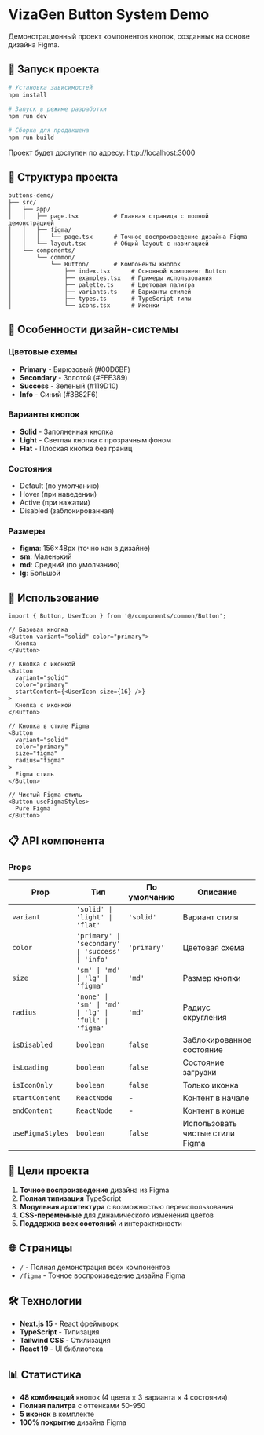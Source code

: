 # VizaGen Button System Demo

Демонстрационный проект компонентов кнопок, созданных на основе дизайна Figma.

## 🚀 Запуск проекта

```bash
# Установка зависимостей
npm install

# Запуск в режиме разработки
npm run dev

# Сборка для продакшена
npm run build
```

Проект будет доступен по адресу: http://localhost:3000

## 📁 Структура проекта

```
buttons-demo/
├── src/
│   ├── app/
│   │   ├── page.tsx          # Главная страница с полной демонстрацией
│   │   ├── figma/
│   │   │   └── page.tsx      # Точное воспроизведение дизайна Figma
│   │   └── layout.tsx        # Общий layout с навигацией
│   └── components/
│       └── common/
│           └── Button/       # Компоненты кнопок
│               ├── index.tsx      # Основной компонент Button
│               ├── examples.tsx   # Примеры использования
│               ├── palette.ts     # Цветовая палитра
│               ├── variants.ts    # Варианты стилей
│               ├── types.ts       # TypeScript типы
│               └── icons.tsx      # Иконки
```

## 🎨 Особенности дизайн-системы

### Цветовые схемы
- **Primary** - Бирюзовый (#00D6BF)
- **Secondary** - Золотой (#FEE389)
- **Success** - Зеленый (#119D10)
- **Info** - Синий (#3B82F6)

### Варианты кнопок
- **Solid** - Заполненная кнопка
- **Light** - Светлая кнопка с прозрачным фоном
- **Flat** - Плоская кнопка без границ

### Состояния
- Default (по умолчанию)
- Hover (при наведении)
- Active (при нажатии)
- Disabled (заблокированная)

### Размеры
- **figma**: 156×48px (точно как в дизайне)
- **sm**: Маленький
- **md**: Средний (по умолчанию)
- **lg**: Большой

## 🔧 Использование

```tsx
import { Button, UserIcon } from '@/components/common/Button';

// Базовая кнопка
<Button variant="solid" color="primary">
  Кнопка
</Button>

// Кнопка с иконкой
<Button 
  variant="solid" 
  color="primary"
  startContent={<UserIcon size={16} />}
>
  Кнопка с иконкой
</Button>

// Кнопка в стиле Figma
<Button 
  variant="solid" 
  color="primary" 
  size="figma" 
  radius="figma"
>
  Figma стиль
</Button>

// Чистый Figma стиль
<Button useFigmaStyles>
  Pure Figma
</Button>
```

## 📋 API компонента

### Props

| Prop | Тип | По умолчанию | Описание |
|------|-----|--------------|----------|
| `variant` | `'solid' \| 'light' \| 'flat'` | `'solid'` | Вариант стиля |
| `color` | `'primary' \| 'secondary' \| 'success' \| 'info'` | `'primary'` | Цветовая схема |
| `size` | `'sm' \| 'md' \| 'lg' \| 'figma'` | `'md'` | Размер кнопки |
| `radius` | `'none' \| 'sm' \| 'md' \| 'lg' \| 'full' \| 'figma'` | `'md'` | Радиус скругления |
| `isDisabled` | `boolean` | `false` | Заблокированное состояние |
| `isLoading` | `boolean` | `false` | Состояние загрузки |
| `isIconOnly` | `boolean` | `false` | Только иконка |
| `startContent` | `ReactNode` | - | Контент в начале |
| `endContent` | `ReactNode` | - | Контент в конце |
| `useFigmaStyles` | `boolean` | `false` | Использовать чистые стили Figma |

## 🎯 Цели проекта

1. **Точное воспроизведение** дизайна из Figma
2. **Полная типизация** TypeScript
3. **Модульная архитектура** с возможностью переиспользования
4. **CSS-переменные** для динамического изменения цветов
5. **Поддержка всех состояний** и интерактивности

## 🌐 Страницы

- `/` - Полная демонстрация всех компонентов
- `/figma` - Точное воспроизведение дизайна Figma

## 🛠 Технологии

- **Next.js 15** - React фреймворк
- **TypeScript** - Типизация
- **Tailwind CSS** - Стилизация
- **React 19** - UI библиотека

## 📊 Статистика

- **48 комбинаций** кнопок (4 цвета × 3 варианта × 4 состояния)
- **Полная палитра** с оттенками 50-950
- **5 иконок** в комплекте
- **100% покрытие** дизайна Figma
